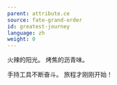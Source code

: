 ```yaml
---
parent: attribute.ce
source: fate-grand-order
id: greatest-journey
language: zh
weight: 0
---
```


火辣的阳光。
烤焦的沥青味。

手持工具不断奋斗。
旅程才刚刚开始！
